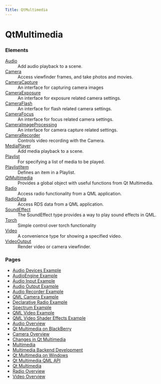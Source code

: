 ```yaml
---
Title: QtMultimedia
---
```


# QtMultimedia


<h3>Elements</h3>
  <dl>

  <dt><a href="QtMultimedia.Audio.md">Audio</a></dt><dd>Add audio playback to a scene. </dd>

  <dt><a href="QtMultimedia.Camera.md">Camera</a></dt><dd>Access viewfinder frames, and take photos and movies. </dd>

  <dt><a href="QtMultimedia.CameraCapture.md">CameraCapture</a></dt><dd>An interface for capturing camera images </dd>

  <dt><a href="QtMultimedia.CameraExposure.md">CameraExposure</a></dt><dd>An interface for exposure related camera settings. </dd>

  <dt><a href="QtMultimedia.CameraFlash.md">CameraFlash</a></dt><dd>An interface for flash related camera settings. </dd>

  <dt><a href="QtMultimedia.CameraFocus.md">CameraFocus</a></dt><dd>An interface for focus related camera settings. </dd>

  <dt><a href="QtMultimedia.CameraImageProcessing.md">CameraImageProcessing</a></dt><dd>An interface for camera capture related settings. </dd>

  <dt><a href="QtMultimedia.CameraRecorder.md">CameraRecorder</a></dt><dd>Controls video recording with the Camera. </dd>

  <dt><a href="QtMultimedia.MediaPlayer.md">MediaPlayer</a></dt><dd>Add media playback to a scene. </dd>

  <dt><a href="QtMultimedia.Playlist.md">Playlist</a></dt><dd>For specifying a list of media to be played. </dd>

  <dt><a href="QtMultimedia.PlaylistItem.md">PlaylistItem</a></dt><dd>Defines an item in a Playlist. </dd>

  <dt><a href="QtMultimedia.QtMultimedia.md">QtMultimedia</a></dt><dd>Provides a global object with useful functions from Qt Multimedia. </dd>

  <dt><a href="QtMultimedia.Radio.md">Radio</a></dt><dd>Access radio functionality from a QML application. </dd>

  <dt><a href="QtMultimedia.RadioData.md">RadioData</a></dt><dd>Access RDS data from a QML application. </dd>

  <dt><a href="QtMultimedia.SoundEffect.md">SoundEffect</a></dt><dd>The SoundEffect type provides a way to play sound effects in QML. </dd>

  <dt><a href="QtMultimedia.Torch.md">Torch</a></dt><dd>Simple control over torch functionality </dd>

  <dt><a href="QtMultimedia.Video.md">Video</a></dt><dd>A convenience type for showing a specified video. </dd>

  <dt><a href="QtMultimedia.VideoOutput.md">VideoOutput</a></dt><dd>Render video or camera viewfinder. </dd>

  </dl>

  <h3>Pages</h3>
  <ul>

  <li><a href="QtMultimedia.qtmultimedia-audiodevices-example.md">Audio Devices Example</a></li>

  <li><a href="QtMultimedia.qtmultimedia-audioengine-example.md">AudioEngine Example</a></li>

  <li><a href="QtMultimedia.qtmultimedia-audioinput-example.md">Audio Input Example</a></li>

  <li><a href="QtMultimedia.qtmultimedia-audiooutput-example.md">Audio Output Example</a></li>

  <li><a href="QtMultimedia.qtmultimedia-audiorecorder-example.md">Audio Recorder Example</a></li>

  <li><a href="QtMultimedia.qtmultimedia-declarative-camera-example.md">QML Camera Example</a></li>

  <li><a href="QtMultimedia.qtmultimedia-declarative-radio-example.md">Declarative Radio Example</a></li>

  <li><a href="QtMultimedia.qtmultimedia-spectrum-example.md">Spectrum Example</a></li>

  <li><a href="QtMultimedia.qtmultimedia-video-qmlvideo-example.md">QML Video Example</a></li>

  <li><a href="QtMultimedia.qtmultimedia-video-qmlvideofx-example.md">QML Video Shader Effects Example</a></li>

  <li><a href="QtMultimedia.audiooverview.md">Audio Overview</a></li>

  <li><a href="QtMultimedia.blackberry.md">Qt Multimedia on BlackBerry</a></li>

  <li><a href="QtMultimedia.cameraoverview.md">Camera Overview</a></li>

  <li><a href="QtMultimedia.changes.md">Changes in Qt Multimedia</a></li>

  <li><a href="QtMultimedia.multimediaoverview.md">Multimedia</a></li>

  <li><a href="QtMultimedia.multimediabackend.md">Multimedia Backend Development</a></li>

  <li><a href="QtMultimedia.qtmultimedia-windows.md">Qt Multimedia on Windows</a></li>

  <li><a href="QtMultimedia.qml-multimedia.md">Qt Multimedia QML API</a></li>

  <li><a href="QtMultimedia.qtmultimedia-index.md">Qt Multimedia</a></li>

  <li><a href="QtMultimedia.radiooverview.md">Radio Overview</a></li>

  <li><a href="QtMultimedia.videooverview.md">Video Overview</a></li>

  </ul>
